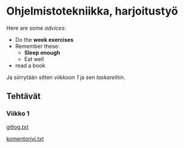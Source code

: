 # Ohjelmistotekniikka, harjoitustyö

Here are some *advices*:

* Do the **week exercises** 
* Remember these:
  * **Sleep enough**
  * Eat well
* read a book

Ja siirrytään sitten *viikkoon 1* ja sen *laskareihin*.

## Tehtävät
### Viikko 1

[gitlog.txt](https://github.com/outisa/ot-harjoitustyo/blob/master/laskarit/viikko1/gitlog.txt)

[komentorivi.txt](https://github.com/outisa/ot-harjoitustyo/blob/master/laskarit/viikko1/komentorivi.txt)
